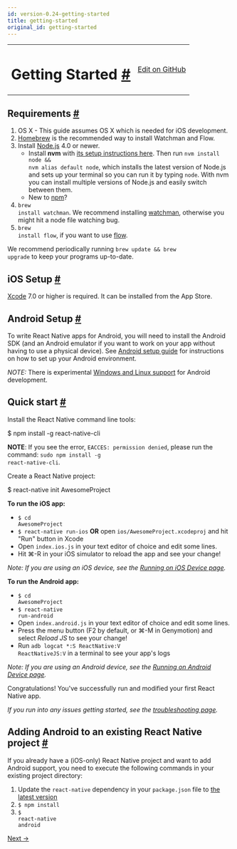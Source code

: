 ```yaml
---
id: version-0.24-getting-started
title: getting-started
original_id: getting-started
---
```

<a id="content"></a><table width="100%"><tbody><tr><td><h1><a class="anchor" name="getting-started"></a>Getting Started <a class="hash-link" href="docs/getting-started.html#getting-started">#</a></h1></td><td style="text-align:right;"><a target="_blank" href="https://github.com/facebook/react-native/blob/master/docs/GettingStarted.md">Edit on GitHub</a></td></tr></tbody></table><div><h2><a class="anchor" name="requirements"></a>Requirements <a class="hash-link" href="docs/getting-started.html#requirements">#</a></h2><ol><li>OS X - This guide assumes OS X which is needed for iOS development.</li><li><a href="http://brew.sh/" target="_blank">Homebrew</a> is the recommended way to install Watchman and Flow.</li><li>Install <a href="https://nodejs.org/" target="_blank">Node.js</a> 4.0 or newer.<ul><li>Install <strong>nvm</strong> with <a href="https://github.com/creationix/nvm#installation" target="_blank">its setup instructions here</a>. Then run <code>nvm install node &amp;&amp; nvm alias default node</code>, which installs the latest version of Node.js and sets up your terminal so you can run it by typing <code>node</code>. With nvm you can install multiple versions of Node.js and easily switch between them.</li><li>New to <a href="https://docs.npmjs.com/" target="_blank">npm</a>?</li></ul></li><li><code>brew install watchman</code>. We recommend installing <a href="https://facebook.github.io/watchman/docs/install.html" target="_blank">watchman</a>, otherwise you might hit a node file watching bug.</li><li><code>brew install flow</code>, if you want to use <a href="http://www.flowtype.org" target="_blank">flow</a>.</li></ol><p>We recommend periodically running <code>brew update &amp;&amp; brew upgrade</code> to keep your programs up-to-date.</p><h2><a class="anchor" name="ios-setup"></a>iOS Setup <a class="hash-link" href="docs/getting-started.html#ios-setup">#</a></h2><p><a href="https://developer.apple.com/xcode/downloads/" target="_blank">Xcode</a> 7.0 or higher is required. It can be installed from the App Store.</p><h2><a class="anchor" name="android-setup"></a>Android Setup <a class="hash-link" href="docs/getting-started.html#android-setup">#</a></h2><p>To write React Native apps for Android, you will need to install the Android SDK (and an Android emulator if you want to work on your app without having to use a physical device). See <a href="docs/android-setup.html" target="_blank">Android setup guide</a> for instructions on how to set up your Android environment.</p><p><em>NOTE:</em> There is experimental <a href="docs/linux-windows-support.html" target="_blank">Windows and Linux support</a> for Android development.</p><h2><a class="anchor" name="quick-start"></a>Quick start <a class="hash-link" href="docs/getting-started.html#quick-start">#</a></h2><p>Install the React Native command line tools:</p><div class="prism language-javascript">$ npm install <span class="token operator">-</span>g react<span class="token operator">-</span>native<span class="token operator">-</span>cli</div><p><strong>NOTE</strong>: If you see the error, <code>EACCES: permission denied</code>, please run the command: <code>sudo npm install -g react-native-cli</code>.</p><p>Create a React Native project:</p><div class="prism language-javascript">$ react<span class="token operator">-</span>native init AwesomeProject</div><p><strong>To run the iOS app:</strong></p><ul><li><code>$ cd AwesomeProject</code></li><li><code>$ react-native run-ios</code> <strong>OR</strong> open <code>ios/AwesomeProject.xcodeproj</code> and hit "Run" button in Xcode</li><li>Open <code>index.ios.js</code> in your text editor of choice and edit some lines.</li><li>Hit ⌘-R in your iOS simulator to reload the app and see your change!</li></ul><p><em>Note: If you are using an iOS device, see the <a href="docs/running-on-device-ios.html#content" target="_blank">Running on iOS Device page</a>.</em></p><p><strong>To run the Android app:</strong></p><ul><li><code>$ cd AwesomeProject</code></li><li><code>$ react-native run-android</code></li><li>Open <code>index.android.js</code> in your text editor of choice and edit some lines.</li><li>Press the menu button (F2 by default, or ⌘-M in Genymotion) and select <em>Reload JS</em> to see your change!</li><li>Run <code>adb logcat *:S ReactNative:V ReactNativeJS:V</code> in a terminal to see your app's logs</li></ul><p><em>Note: If you are using an Android device, see the <a href="docs/running-on-device-android.html#content" target="_blank">Running on Android Device page</a>.</em></p><p>Congratulations! You've successfully run and modified your first React Native app.</p><p><em>If you run into any issues getting started, see the <a href="docs/troubleshooting.html#content" target="_blank">troubleshooting page</a>.</em></p><h2><a class="anchor" name="adding-android-to-an-existing-react-native-project"></a>Adding Android to an existing React Native project <a class="hash-link" href="docs/getting-started.html#adding-android-to-an-existing-react-native-project">#</a></h2><p>If you already have a (iOS-only) React Native project and want to add Android support, you need to execute the following commands in your existing project directory:</p><ol><li>Update the <code>react-native</code> dependency in your <code>package.json</code> file to <a href="https://www.npmjs.com/package/react-native" target="_blank">the latest version</a></li><li><code>$ npm install</code></li><li><code>$ react-native android</code></li></ol></div><div class="docs-prevnext"><a class="docs-next" href="docs/getting-started-linux.html#content">Next →</a></div>